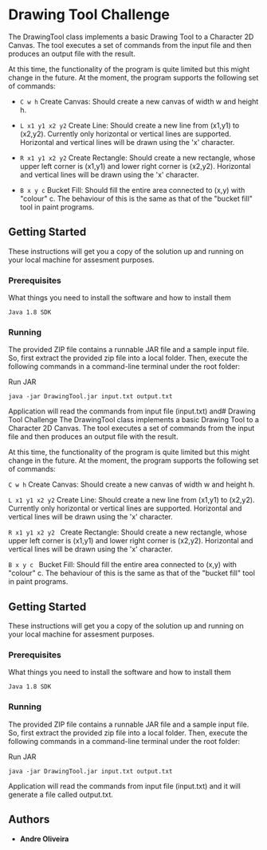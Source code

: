 # Drawing Tool Challenge
The DrawingTool class implements a basic Drawing Tool to a Character 2D Canvas. The tool executes a set of commands from the input file and then produces an output file with the result. 

At this time, the functionality of the program is quite limited but this might change in the future.
At the moment, the program supports the following set of commands:

* `C w h`
Create Canvas: Should create a new canvas of width w and height h.

* `L x1 y1 x2 y2`
Create Line: Should create a new line from (x1,y1) to (x2,y2). Currently
only horizontal or vertical lines are supported. Horizontal and vertical
lines will be drawn using the 'x' character.

* `R x1 y1 x2 y2`
Create Rectangle: Should create a new rectangle, whose upper left
corner is (x1,y1) and lower right corner is (x2,y2). Horizontal and
vertical lines will be drawn using the 'x' character.

* `B x y c`
Bucket Fill: Should fill the entire area connected to (x,y) with "colour"
c. The behaviour of this is the same as that of the "bucket fill" tool in
paint programs.

## Getting Started

These instructions will get you a copy of the solution up and running on your local machine for assesment purposes.

### Prerequisites

What things you need to install the software and how to install them

```
Java 1.8 SDK
```

### Running

The provided ZIP file contains a runnable JAR file and a sample input file. So, first extract the provided zip file into a local folder. Then, execute the following commands in a command-line terminal under the root folder:

Run JAR

``
java -jar DrawingTool.jar input.txt output.txt
``

Application will read the commands from input file (input.txt) and# Drawing Tool Challenge
The DrawingTool class implements a basic Drawing Tool to a Character 2D Canvas. The tool executes a set of commands from the input file and then produces an output file with the result. 

At this time, the functionality of the program is quite limited but this might change in the future.
At the moment, the program supports the following set of commands:

`
C w h
`
Create Canvas: Should create a new canvas of width w and height h.


`
L x1 y1 x2 y2
`
Create Line: Should create a new line from (x1,y1) to (x2,y2). Currently
only horizontal or vertical lines are supported. Horizontal and vertical
lines will be drawn using the 'x' character.


`
R x1 y1 x2 y2 
`
Create Rectangle: Should create a new rectangle, whose upper left
corner is (x1,y1) and lower right corner is (x2,y2). Horizontal and
vertical lines will be drawn using the 'x' character.


`
B x y c 
`
Bucket Fill: Should fill the entire area connected to (x,y) with "colour"
c. The behaviour of this is the same as that of the "bucket fill" tool in
paint programs.

## Getting Started

These instructions will get you a copy of the solution up and running on your local machine for assesment purposes.

### Prerequisites

What things you need to install the software and how to install them

```
Java 1.8 SDK
```

### Running

The provided ZIP file contains a runnable JAR file and a sample input file. So, first extract the provided zip file into a local folder. Then, execute the following commands in a command-line terminal under the root folder:

Run JAR

``
java -jar DrawingTool.jar input.txt output.txt
``

Application will read the commands from input file (input.txt) and it will generate a file called output.txt.

## Authors

* **Andre Oliveira**